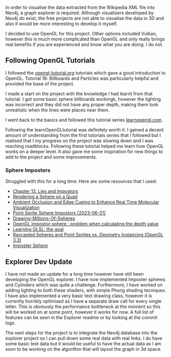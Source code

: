 In order to visualise the data extracted from the Wikipedia XML file into Neo4j, a graph explorer is required. Although visualisers developed by Neo4j do exist, the free projects are not able to visualise the data in 3D and also it would be more interesting to develop it myself.

I decided to use OpenGL for this project. Other options included Vulkan, however this is much more complicated than OpenGL and only really brings real benefits if you are experienced and know what you are doing. I do not.

## Following OpenGL Tutorials
I followed the [opengl-tutorial.org](http://www.opengl-tutorial.org/beginners-tutorials/tutorial-1-opening-a-window/) tutorials which gave a good introduction to OpenGL. Tutorial 18: Billboards and Particles was particularly helpful and provided the base of the project.

I made a start on the project with the knowledge I had learnt from that tutorial. I got some basic sphere billboards workingk, however the lighting was incorrect and they did not have any proper
depth, making them look unrealistic when the lines were places near them.

I went back to the basics and followed this tutorial series [learnopengl.com](https://learnopengl.com/Introduction).

Following the learnOpenGLtutorial was definitely worth it. I gained a decent amount of understanding from the first tutorials series that I followed but I realised that I my progress on the project was slowing down and I was reaching roadblocks. Following these tutorial helped me learn how OpenGL works on a deeper level. It also gave me some inspiration for new things to add to the project and some improvements.

### Sphere Imposters
Struggled with this for a long time. Here are some resources that I used:

 - [Chapter 13. Lies and Impostors](https://paroj.github.io/gltut/Illumination/Tutorial%2013.html)
 - [Rendering a Sphere on a Quad](https://bgolus.medium.com/rendering-a-sphere-on-a-quad-13c92025570c)
 - [Ambient Occlusion and Edge Cueing to Enhance Real Time Molecular Visualization](http://vcg.isti.cnr.it/Publications/2006/TCM06/Tarini_FinalVersionElec.pdf)
 - [Point Sprite Sphere Impostors \[2023-06-21\]](https://www.youtube.com/watch?v=a8R8ZxPy3eA)
 - [Drawing-Millions-Of-Spheres](https://community.khronos.org/t/drawing-millions-of-sphere/62742)
 - [OpenGL impostor-sphere : problem when calculating the depth value](https://stackoverflow.com/questions/53650693/opengl-impostor-sphere-problem-when-calculating-the-depth-value)
 - [Learning GLSL: the goal](https://github.com/ssloy/glsltuto/tree/master)
 - [Raycasted Spheres and Point Sprites vs. Geometry Instancing (OpenGL 3.3)](http://11235813tdd.blogspot.com/2013/04/raycasted-spheres-and-point-sprites-vs.html)
 - [Imposter Sphere](https://community.khronos.org/t/imposter-sphere/71189)


## Explorer Dev Update

I have not made an update for a long time however have still been developing the OpenGL explorer. I have now implemented Imposter spheres and Cylinders which was quite a challenge.
Furthermore, I have worked on adding lighting to both these shaders, with simple Phong shading tecniques. I have also implemented a very basic text drawing class, however it is currently horribly optimised as I have a separate draw call for every single letter. This is obviously the performance bottleneck at the moment so this will be worked on at some point, however it works for now. A full list of features can be seen in the Explorer readme or by looking at the commit logs.

The next steps for the project is to integrate the Neo4j database into the explorer project so I can pull down some real data with real links. I do have some basic test data but it would be useful to have the actual data as I am soon to be working on the algorithm that will layout the graph in 3d space.
